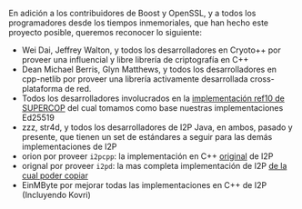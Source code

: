 En adición a los contribuidores de Boost y OpenSSL, y a todos los programadores desde los tiempos inmemoriales, que han hecho este proyecto posible, queremos reconocer lo siguiente:

- Wei Dai, Jeffrey Walton, y todos los desarrolladores en Cryoto++ por proveer una influencial y libre librería de criptografía en C++
- Dean Michael Berris, Glyn Matthews, y todos los desarrolladores en cpp-netlib por proveer una librería activamente desarrollada cross-plataforma de red.
- Todos los desarrolladores involucrados en la [implementación ref10 de SUPERCOP](http://bench.cr.yp.to/supercop.html) del cual tomamos como base nuestras implementaciones Ed25519
- zzz, str4d, y todos los desarrolladores de I2P Java, en ambos, pasado y presente, que tienen un set de estándares a seguir para las demás implementaciones de I2P
- orion por proveer ```i2pcpp```: la implementación en C++ [original](http://git.repo.i2p.xyz/w/i2pcpp.git) de I2P
- orignal por proveer ```i2pd```: la mas completa implementación de I2P [de la cual poder copiar](https://github.com/purplei2p/i2pd/commit/45d27f8ddc43e220a9eea42de41cb67d5627a7d3)
- EinMByte por mejorar todas las implementaciones en C++ de I2P (Incluyendo Kovri)
